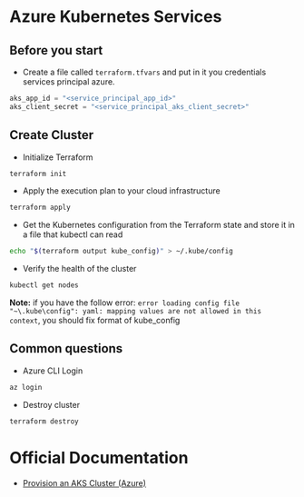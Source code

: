 # Azure Kubernetes Services

## Before you start

- Create a file called `terraform.tfvars` and put in it you credentials services principal azure.
```tfvars
aks_app_id = "<service_principal_app_id>"
aks_client_secret = "<service_principal_aks_client_secret>"
```

## Create Cluster

- Initialize Terraform
```sh
terraform init
```

- Apply the execution plan to your cloud infrastructure
```sh
terraform apply
```
- Get the Kubernetes configuration from the Terraform state and store it in a file that kubectl can read
```sh
echo "$(terraform output kube_config)" > ~/.kube/config
```

- Verify the health of the cluster
```sh
kubectl get nodes
```
**Note:** if you have the follow error: `error loading config file "~\.kube\config": yaml: mapping values are not allowed in this context`, you should fix format of kube_config 

## Common questions

- Azure CLI Login
```sh
az login
```
- Destroy cluster
```sh
terraform destroy
```

# Official Documentation

- [Provision an AKS Cluster (Azure)](https://learn.hashicorp.com/tutorials/terraform/aks)
